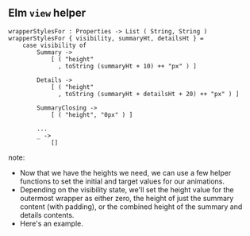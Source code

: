 ##  Elm `view` helper

<pre class="fragment"><code class="elm" data-trim data-noescape>wrapperStylesFor : Properties -> List ( String, String )
wrapperStylesFor { visibility, summaryHt, detailsHt } =
    case visibility of
        Summary ->
            [ ( "height"
              , toString (summaryHt + 10) ++ "px" ) ]

        Details ->
            [ ( "height"
              , toString (summaryHt + detailsHt + 20) ++ "px" ) ]

        SummaryClosing ->
            [ ( "height", "0px" ) ]

        ...
        _ ->
            []
</code></pre>

note:
* Now that we have the heights we need, we can use a few helper functions to set the initial and target values for our
animations.
* Depending on the visibility state, we'll set the height value for the outermost wrapper as either zero,
the height of just the summary content (with padding), or the combined height of the summary and details contents.
* Here's an example.
